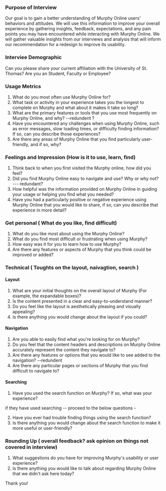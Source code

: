 ### Purpose of Interview

Our goal is to gain a better understanding of Murphy Online users' behaviors and attitudes. We will use this information to improve your overall experience by gathering insights, feedback, expectations, and any pain points you may have encountered while interacting with Murphy Online. We will gather valuable insights from our interviews and analysis that will inform our recommendation for a redesign to improve its usability.


###  Interviee Demographic 

Can you please share your current affiliation with the University of St. Thomas?  Are you an Student, Faculty or Employee?


### Usage Metrics 
1. What do you most often use Murphy Online for? 
2. What task or activity in your experience takes you the longest to complete on Murphy
and what about it makes it take so long? 
3.  What are the primary features or tools that you use most frequently on Murphy Online, and why?  --redundent ? 
4.  Have you encountered any challenges when using Murphy Online, such as error messages, slow loading times, or difficulty finding information? If so, can you describe those experiences?
5.  Are there any areas of Murphy Online that you find particularly user-friendly, and if so, why?


### Feelings and Impression (How is it to use, learn, find)

1. Think back to when you first visited the Murphy online, how did you feel?
2. Did you find Murphy Online easy to navigate and use? Why or why not? --- redundant? 
3. How helpful was the information provided on Murphy Online  in guiding your usage or helping you find what you needed?
4. Have you had a particularly positive or negative experience using Murphy Online that you would like to share,  if so, can you describe that experience in more detail?


### Get personal ( What do you like, find difficult)

1. What do you like most about using the Murphy Online?
2. What do you find most difficult or frustrating when using Murphy?
3. How easy was it for you to learn how to use Murphy?
4. Are there any features or aspects of Murphy that you think could be improved or added?


### Technical ( Toughts on the layout, naivagtion, search )


#### Layout

1. What are your initial thoughts on the overall layout of Murphy (For example, the expandable boxes)?
2. Is the content presented in a clear and easy-to-understand manner?
3. Do you feel like the layout is aesthetically pleasing and visually appealing?
4. Is there anything you would change about the layout if you could?


#### Navigation

1. Are you able to easily find what you're looking for on Murphy? 
2. Do you feel that the content headers and descriptions on Murphy Online  accurately represent the content they navigate to?
3. Are there any features or options that you would like to see added to the navigation? --redundent
4. Are there any particular pages or sections of Murphy that you find difficult to navigate to?


#### Searching 

1. Have you used the search function on Murphy? If so, what was your experience? 

if they have used searching -- proceed to the below questions - 

2. Have you ever had trouble finding things using the search function?
3. Is there anything you would change about the search function to make it more useful or user-friendly?



### Rounding Up ( overall feedback? ask opinion on things not covered in interview)

1. What suggestions do you have for improving Murphy's usability or user experience?
2. Is there anything you would like to talk about regarding Murphy Online that we didn't ask here today?

Thank you! 










